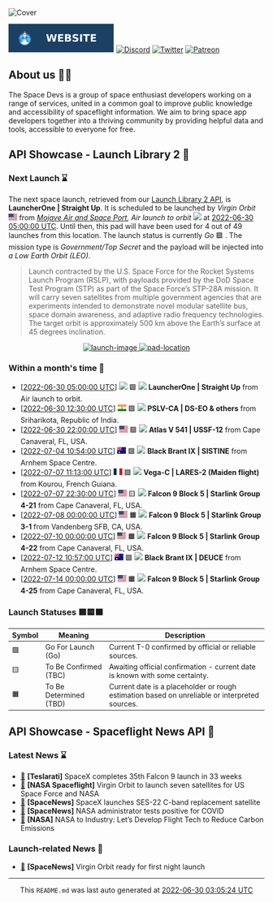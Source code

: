 ![Cover](https://raw.githubusercontent.com/TheSpaceDevs/Tutorials/main/assets/tsd_cover.png)


[![Website](https://raw.githubusercontent.com/TheSpaceDevs/Tutorials/e36b2c250ce7fcd4a801c1ed6cb1f9f9d031696b/assets/badge_tsd_website.svg)](https://thespacedevs.com/)
[![Discord](https://img.shields.io/badge/Discord-%237289DA.svg?style=for-the-badge&logo=discord&logoColor=white)](https://discord.gg/p7ntkNA)
[![Twitter](https://img.shields.io/badge/Twitter-%231DA1F2.svg?style=for-the-badge&logo=Twitter&logoColor=white)](https://twitter.com/TheSpaceDevs)
[![Patreon](https://img.shields.io/badge/Patreon-F96854?style=for-the-badge&logo=patreon&logoColor=white)](https://www.patreon.com/TheSpaceDevs)

## About us 🧑‍🚀
The Space Devs is a group of space enthusiast developers working on a range of
services, united in a common goal to improve public knowledge and accessibility
of spaceflight information. We aim to bring space app developers together into a
thriving community by providing helpful data and tools, accessible to everyone
for free.

## API Showcase - Launch Library 2 🚀

### Next Launch ⌛
The next space launch, retrieved from our
<a href="https://thespacedevs.com/llapi">Launch Library 2 API</a>, is
**LauncherOne | Straight Up**. It is scheduled to be launched by *Virgin Orbit*
<img width="17" src="https://raw.githubusercontent.com/lipis/flag-icons/main/flags/4x3/us.svg" />
from *<a href="https://en.wikipedia.org/wiki/Mojave_Air_and_Space_Port">Mojave Air and Space Port</a>, Air launch to orbit*
<img width="17" src="https://upload.wikimedia.org/wikipedia/commons/e/ef/International_Flag_of_Planet_Earth.svg" />
at <a href="https://www.timeanddate.com/worldclock/fixedtime.html?iso=20220630T050000">2022-06-30 05:00:00 UTC</a>.  Until
then, this pad will have been used for 4
out of 49 launches from this location. The launch status is currently
*Go* 🟩 . The mission type is
*Government/Top Secret* and the payload will be injected
into *a Low Earth Orbit
(LEO)*.
<br>
<blockquote>
  Launch contracted by the U.S. Space Force for the Rocket Systems Launch Program (RSLP), with payloads provided by the DoD Space Test Program (STP) as part of the Space Force’s STP-28A mission.
It will carry seven satellites from multiple government agencies that are experiments intended to demonstrate novel modular satellite bus, space domain awareness, and adaptive radio frequency technologies. The target orbit is approximately 500 km above the Earth’s surface at 45 degrees inclination.
</blockquote>

<p float="left" align="center">
  <a href="https://en.wikipedia.org/wiki/LauncherOne" >
    <img alt="launch-image" height="200" src="https://spacelaunchnow-prod-east.nyc3.digitaloceanspaces.com/media/launcher_images/launcherone_image_20200101110016.jpeg" />
  </a>
  <a href="https://www.google.com/maps/place/35Â°03'34.0"N+118Â°09'06.0"W/" >
    <img alt="pad-location" height="200" src="https://spacelaunchnow-prod-east.nyc3.digitaloceanspaces.com/media/launch_images/location_20_20200803142433.jpg"  />
  </a>
</p>

### Within a month's time 📅
- \[<a href="https://www.timeanddate.com/worldclock/fixedtime.html?iso=20220630T050000">2022-06-30 05:00:00 UTC</a>\]  <img width="17" src="https://upload.wikimedia.org/wikipedia/commons/e/ef/International_Flag_of_Planet_Earth.svg" /> 🟩  <a href="https://www.google.com/calendar/render?action=TEMPLATE&text=LauncherOne | Straight Up&location=Air launch to orbit&dates=20220630T050000Z%2F20220630T090000Z"><img border="0" width="15" src="https://upload.wikimedia.org/wikipedia/commons/a/a5/Google_Calendar_icon_%282020%29.svg"></a> **LauncherOne | Straight Up** from Air launch to orbit.
- \[<a href="https://www.timeanddate.com/worldclock/fixedtime.html?iso=20220630T123000">2022-06-30 12:30:00 UTC</a>\]  <img width="17" src="https://raw.githubusercontent.com/lipis/flag-icons/main/flags/4x3/in.svg" /> 🟩  <a href="https://www.google.com/calendar/render?action=TEMPLATE&text=PSLV-CA | DS-EO &amp; others&location=Sriharikota, Republic of India&dates=20220630T123000Z%2F20220630T123000Z"><img border="0" width="15" src="https://upload.wikimedia.org/wikipedia/commons/a/a5/Google_Calendar_icon_%282020%29.svg"></a> **PSLV-CA | DS-EO & others** from Sriharikota, Republic of India.
- \[<a href="https://www.timeanddate.com/worldclock/fixedtime.html?iso=20220630T220000">2022-06-30 22:00:00 UTC</a>\]  <img width="17" src="https://raw.githubusercontent.com/lipis/flag-icons/main/flags/4x3/us.svg" /> 🟩  <a href="https://www.google.com/calendar/render?action=TEMPLATE&text=Atlas V 541 | USSF-12&location=Cape Canaveral, FL, USA&dates=20220630T220000Z%2F20220701T000000Z"><img border="0" width="15" src="https://upload.wikimedia.org/wikipedia/commons/a/a5/Google_Calendar_icon_%282020%29.svg"></a> **Atlas V 541 | USSF-12** from Cape Canaveral, FL, USA.
- \[<a href="https://www.timeanddate.com/worldclock/fixedtime.html?iso=20220704T105400">2022-07-04 10:54:00 UTC</a>\]  <img width="17" src="https://raw.githubusercontent.com/lipis/flag-icons/main/flags/4x3/au.svg" /> 🟩  <a href="https://www.google.com/calendar/render?action=TEMPLATE&text=Black Brant IX | SISTINE&location=Arnhem Space Centre&dates=20220704T105400Z%2F20220704T105400Z"><img border="0" width="15" src="https://upload.wikimedia.org/wikipedia/commons/a/a5/Google_Calendar_icon_%282020%29.svg"></a> **Black Brant IX | SISTINE** from Arnhem Space Centre.
- \[<a href="https://www.timeanddate.com/worldclock/fixedtime.html?iso=20220707T111300">2022-07-07 11:13:00 UTC</a>\]  <img width="17" src="https://raw.githubusercontent.com/lipis/flag-icons/main/flags/4x3/fr.svg" /> 🟩  <a href="https://www.google.com/calendar/render?action=TEMPLATE&text=Vega-C | LARES-2 (Maiden flight)&location=Kourou, French Guiana&dates=20220707T111300Z%2F20220707T111300Z"><img border="0" width="15" src="https://upload.wikimedia.org/wikipedia/commons/a/a5/Google_Calendar_icon_%282020%29.svg"></a> **Vega-C | LARES-2 (Maiden flight)** from Kourou, French Guiana.
- \[<a href="https://www.timeanddate.com/worldclock/fixedtime.html?iso=20220707T223000">2022-07-07 22:30:00 UTC</a>\]  <img width="17" src="https://raw.githubusercontent.com/lipis/flag-icons/main/flags/4x3/us.svg" /> 🟨  <a href="https://www.google.com/calendar/render?action=TEMPLATE&text=Falcon 9 Block 5 | Starlink Group 4-21&location=Cape Canaveral, FL, USA&dates=20220707T223000Z%2F20220707T223000Z"><img border="0" width="15" src="https://upload.wikimedia.org/wikipedia/commons/a/a5/Google_Calendar_icon_%282020%29.svg"></a> **Falcon 9 Block 5 | Starlink Group 4-21** from Cape Canaveral, FL, USA.
- \[<a href="https://www.timeanddate.com/worldclock/fixedtime.html?iso=20220708T000000">2022-07-08 00:00:00 UTC</a>\]  <img width="17" src="https://raw.githubusercontent.com/lipis/flag-icons/main/flags/4x3/us.svg" /> 🟧  <a href="https://www.google.com/calendar/render?action=TEMPLATE&text=Falcon 9 Block 5 | Starlink Group 3-1&location=Vandenberg SFB, CA, USA&dates=20220708T000000Z%2F20220708T000000Z"><img border="0" width="15" src="https://upload.wikimedia.org/wikipedia/commons/a/a5/Google_Calendar_icon_%282020%29.svg"></a> **Falcon 9 Block 5 | Starlink Group 3-1** from Vandenberg SFB, CA, USA.
- \[<a href="https://www.timeanddate.com/worldclock/fixedtime.html?iso=20220710T000000">2022-07-10 00:00:00 UTC</a>\]  <img width="17" src="https://raw.githubusercontent.com/lipis/flag-icons/main/flags/4x3/us.svg" /> 🟧  <a href="https://www.google.com/calendar/render?action=TEMPLATE&text=Falcon 9 Block 5 | Starlink Group 4-22&location=Cape Canaveral, FL, USA&dates=20220710T000000Z%2F20220710T000000Z"><img border="0" width="15" src="https://upload.wikimedia.org/wikipedia/commons/a/a5/Google_Calendar_icon_%282020%29.svg"></a> **Falcon 9 Block 5 | Starlink Group 4-22** from Cape Canaveral, FL, USA.
- \[<a href="https://www.timeanddate.com/worldclock/fixedtime.html?iso=20220712T105700">2022-07-12 10:57:00 UTC</a>\]  <img width="17" src="https://raw.githubusercontent.com/lipis/flag-icons/main/flags/4x3/au.svg" /> 🟩  <a href="https://www.google.com/calendar/render?action=TEMPLATE&text=Black Brant IX | DEUCE&location=Arnhem Space Centre&dates=20220712T105700Z%2F20220712T105700Z"><img border="0" width="15" src="https://upload.wikimedia.org/wikipedia/commons/a/a5/Google_Calendar_icon_%282020%29.svg"></a> **Black Brant IX | DEUCE** from Arnhem Space Centre.
- \[<a href="https://www.timeanddate.com/worldclock/fixedtime.html?iso=20220714T000000">2022-07-14 00:00:00 UTC</a>\]  <img width="17" src="https://raw.githubusercontent.com/lipis/flag-icons/main/flags/4x3/us.svg" /> 🟧  <a href="https://www.google.com/calendar/render?action=TEMPLATE&text=Falcon 9 Block 5 | Starlink Group 4-25&location=Cape Canaveral, FL, USA&dates=20220714T000000Z%2F20220714T000000Z"><img border="0" width="15" src="https://upload.wikimedia.org/wikipedia/commons/a/a5/Google_Calendar_icon_%282020%29.svg"></a> **Falcon 9 Block 5 | Starlink Group 4-25** from Cape Canaveral, FL, USA.


### Launch Statuses 🟩🟨🟧
<p align="center">
    <table class="tg">
    <thead>
      <tr>
        <th class="tg-0pky">Symbol</th>
        <th class="tg-0pky">Meaning</th>
        <th class="tg-0pky">Description</th>
      </tr>
    </thead>
    <tbody>
      <tr>
        <td class="tg-0pky">🟩</td>
        <td class="tg-0pky">Go For Launch (Go)</td>
        <td class="tg-0pky">Current T-0 confirmed by official or reliable sources.</td>
      </tr>
      <tr>
        <td class="tg-0pky">🟨</td>
        <td class="tg-0pky">To Be Confirmed (TBC)</td>
        <td class="tg-0pky">Awaiting official confirmation - current date is known with some certainty.</td>
      </tr>
      <tr>
        <td class="tg-0pky">🟧</td>
        <td class="tg-0pky">To Be Determined (TBD)</td>
        <td class="tg-0pky">Current date is a placeholder or rough estimation based on unreliable or interpreted sources.</td>
      </tr>
    </tbody>
    </table>
</p>

## API Showcase - Spaceflight News API 📰

### Latest News ⌛
- <a href="https://www.teslarati.com/spacex-falcon-9-rocket-35-launches-33-weeks/" >🔗</a> **[Teslarati]** SpaceX completes 35th Falcon 9 launch in 33 weeks
- <a href="https://www.nasaspaceflight.com/2022/06/virgin-orbit-straight-up/" >🔗</a> **[NASA Spaceflight]** Virgin Orbit to launch seven satellites for US Space Force and NASA
- <a href="https://spacenews.com/spacex-launches-ses-22-c-band-replacement-satellite/" >🔗</a> **[SpaceNews]** SpaceX launches SES-22 C-band replacement satellite
- <a href="https://spacenews.com/nasa-administrator-tests-positive-for-covid/" >🔗</a> **[SpaceNews]** NASA administrator tests positive for COVID
- <a href="http://www.nasa.gov/press-release/nasa-to-industry-let-s-develop-flight-tech-to-reduce-carbon-emissions" >🔗</a> **[NASA]** NASA to Industry: Let’s Develop Flight Tech to Reduce Carbon Emissions


### Launch-related News 🚀

- <a href="https://spacenews.com/virgin-orbit-ready-for-first-night-launch/" >🔗</a> **[SpaceNews]** Virgin Orbit ready for first night launch


<hr>
  <div align="center">
  This <code>README.md</code> was last auto generated at <a href="https://www.timeanddate.com/worldclock/fixedtime.html?iso=20220630T030524">2022-06-30 03:05:24 UTC</a>
  <br>
  <!-- <a href="https://medium.com/@g.h.garrett" target="_blank">Learn to add space launches to your profile here!</a> -->
</div>